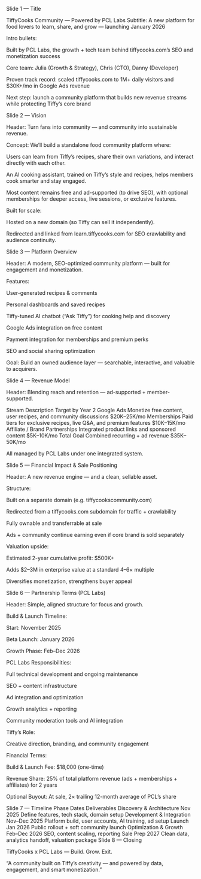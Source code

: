 Slide 1 — Title

TiffyCooks Community — Powered by PCL Labs
Subtitle: A new platform for food lovers to learn, share, and grow — launching January 2026

Intro bullets:

Built by PCL Labs, the growth + tech team behind tiffycooks.com’s SEO and monetization success

Core team: Julia (Growth & Strategy), Chris (CTO), Danny (Developer)

Proven track record: scaled tiffycooks.com to 1M+ daily visitors and $30K+/mo in Google Ads revenue

Next step: launch a community platform that builds new revenue streams while protecting Tiffy’s core brand

Slide 2 — Vision

Header:
Turn fans into community — and community into sustainable revenue.

Concept:
We’ll build a standalone food community platform where:

Users can learn from Tiffy’s recipes, share their own variations, and interact directly with each other.

An AI cooking assistant, trained on Tiffy’s style and recipes, helps members cook smarter and stay engaged.

Most content remains free and ad-supported (to drive SEO), with optional memberships for deeper access, live sessions, or exclusive features.

Built for scale:

Hosted on a new domain (so Tiffy can sell it independently).

Redirected and linked from learn.tiffycooks.com for SEO crawlability and audience continuity.

Slide 3 — Platform Overview

Header:
A modern, SEO-optimized community platform — built for engagement and monetization.

Features:

User-generated recipes & comments

Personal dashboards and saved recipes

Tiffy-tuned AI chatbot (“Ask Tiffy”) for cooking help and discovery

Google Ads integration on free content

Payment integration for memberships and premium perks

SEO and social sharing optimization

Goal:
Build an owned audience layer — searchable, interactive, and valuable to acquirers.

Slide 4 — Revenue Model

Header:
Blending reach and retention — ad-supported + member-supported.

Stream	Description	Target by Year 2
Google Ads	Monetize free content, user recipes, and community discussions	$20K–25K/mo
Memberships	Paid tiers for exclusive recipes, live Q&A, and premium features	$10K–15K/mo
Affiliate / Brand Partnerships	Integrated product links and sponsored content	$5K–10K/mo
Total Goal	Combined recurring + ad revenue	$35K–50K/mo

All managed by PCL Labs under one integrated system.

Slide 5 — Financial Impact & Sale Positioning

Header:
A new revenue engine — and a clean, sellable asset.

Structure:

Built on a separate domain (e.g. tiffycookscommunity.com)

Redirected from a tiffycooks.com subdomain for traffic + crawlability

Fully ownable and transferrable at sale

Ads + community continue earning even if core brand is sold separately

Valuation upside:

Estimated 2-year cumulative profit: $500K+

Adds $2–3M in enterprise value at a standard 4–6× multiple

Diversifies monetization, strengthens buyer appeal

Slide 6 — Partnership Terms (PCL Labs)

Header:
Simple, aligned structure for focus and growth.

Build & Launch Timeline:

Start: November 2025

Beta Launch: January 2026

Growth Phase: Feb–Dec 2026

PCL Labs Responsibilities:

Full technical development and ongoing maintenance

SEO + content infrastructure

Ad integration and optimization

Growth analytics + reporting

Community moderation tools and AI integration

Tiffy’s Role:

Creative direction, branding, and community engagement

Financial Terms:

Build & Launch Fee: $18,000 (one-time)

Revenue Share: 25% of total platform revenue (ads + memberships + affiliates) for 2 years

Optional Buyout: At sale, 2× trailing 12-month average of PCL’s share

Slide 7 — Timeline
Phase	Dates	Deliverables
Discovery & Architecture	Nov 2025	Define features, tech stack, domain setup
Development & Integration	Nov–Dec 2025	Platform build, user accounts, AI training, ad setup
Launch	Jan 2026	Public rollout + soft community launch
Optimization & Growth	Feb–Dec 2026	SEO, content scaling, reporting
Sale Prep	2027	Clean data, analytics handoff, valuation package
Slide 8 — Closing

TiffyCooks x PCL Labs — Build. Grow. Exit.

“A community built on Tiffy’s creativity — and powered by data, engagement, and smart monetization.”
